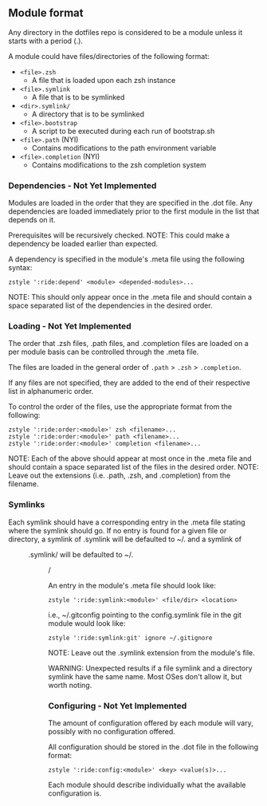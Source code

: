 
## Module format

Any directory in the dotfiles repo is considered to be a module unless it starts with a period (.).

A module could have files/directories of the following format:

- `<file>.zsh`
  - A file that is loaded upon each zsh instance
- `<file>.symlink`
  - A file that is to be symlinked
- `<dir>.symlink/`
  - A directory that is to be symlinked
- `<file>.bootstrap`
  - A script to be executed during each run of bootstrap.sh
- `<file>.path` (NYI)
  - Contains modifications to the path environment variable
- `<file>.completion` (NYI)
  - Contains modifications to the zsh completion system

### Dependencies - Not Yet Implemented

Modules are loaded in the order that they are specified in the .dot file. Any dependencies are loaded immediately prior to the first module in the list that depends on it.

Prerequisites will be recursively checked.
NOTE: This could make a dependency be loaded earlier than expected.

A dependency is specified in the module's .meta file using the following syntax:

```
zstyle ':ride:depend' <module> <depended-modules>...
```

NOTE: This should only appear once in the .meta file and should contain a space separated list of the dependencies in the desired order.

### Loading - Not Yet Implemented

The order that .zsh files, .path files, and .completion files are loaded on a per module basis can be controlled through the .meta file.

The files are loaded in the general order of `.path` > `.zsh` > `.completion`.

If any files are not specified, they are added to the end of their respective list in alphanumeric order.

To control the order of the files, use the appropriate format from the following:

```
zstyle ':ride:order:<module>' zsh <filename>...
zstyle ':ride:order:<module>' path <filename>...
zstyle ':ride:order:<module>' completion <filename>...
```

NOTE: Each of the above should appear at most once in the .meta file and should contain a space separated list of the files in the desired order.
NOTE: Leave out the extensions (i.e. .path, .zsh, and .completion) from the filename.

### Symlinks

Each symlink should have a corresponding entry in the .meta file stating where the symlink should go.
If no entry is found for a given file or directory, a symlink of <file>.symlink will be defaulted to ~/.<file> and a symlink of <dir>.symlink/ will be defaulted to ~/.<dir>/

An entry in the module's .meta file should look like:
```
zstyle ':ride:symlink:<module>' <file/dir> <location>
```

i.e., ~/.gitconfig pointing to the config.symlink file in the git module would look like:
```
zstyle ':ride:symlink:git' ignore ~/.gitignore
```

NOTE: Leave out the .symlink extension from the module's file.

WARNING: Unexpected results if a file symlink and a directory symlink have the same name. Most OSes don't allow it, but worth noting.

### Configuring - Not Yet Implemented

The amount of configuration offered by each module will vary, possibly with no configuration offered.

All configuration should be stored in the .dot file in the following format:

```
zstyle ':ride:config:<module>' <key> <value(s)>...
```

Each module should describe individually what the available configuration is.
